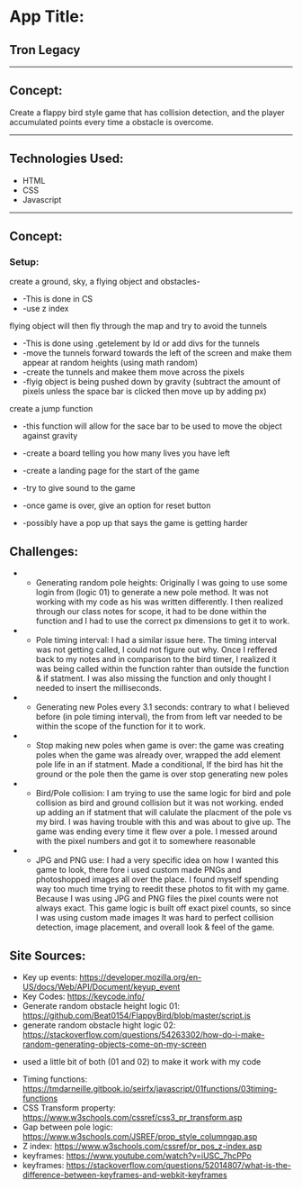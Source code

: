 # App Title:
## Tron Legacy

---
## Concept:
Create a flappy bird style game that has collision detection, and the player accumulated points every time a obstacle is overcome.

---
## Technologies Used:

* HTML
* CSS
* Javascript

---
## Concept:

### Setup:
create a ground, sky, a flying object and obstacles- 
* -This is done in CS
* -use z index

flying object will then fly through the map and try to avoid the tunnels
* -This is done using .getelement by Id or add divs for the tunnels 
* -move the tunnels  forward towards the left of the screen and make them appear at random heights (using math random)
* -create the tunnels and makee them move across the pixels 
* -flyig object is being pushed down by gravity (subtract the amount of pixels unless the space bar is clicked then move up by adding px)

create a jump function
* -this function will allow for the sace bar to be used to move the object against gravity

* -create a board telling you how many lives you have left
* -create a landing page for the start of the game
* -try to give sound to the game
* -once game is over, give an option for reset button
* -possibly have a pop up that says the game is getting harder



## Challenges: 
* - Generating random pole heights:
Originally I was going to use some login from (logic 01) to generate a new pole method. It was not working with my code as his was written differently. I then realized through our class notes for scope, it had to be done within the function and I had to use the correct px dimensions to get it to work.

* - Pole timing interval:
I had a similar issue here. The timing interval was not getting called, I could not figure out why. Once I reffered back to my notes and in comparison to the bird timer, I realized it was being called within the function rahter than outside the function & if statment. I was also missing the function and only thought I needed to insert the milliseconds.

* - Generating new Poles every 3.1 seconds:
contrary to what I believed before (in pole timing interval), the from from left var needed to be within the scope of the function for it to work. 

* - Stop making new poles when game is over:
the game was creating poles when the game was already over, wrapped the add element pole life in an if statment. Made a conditional, If the bird has hit the ground or the pole then the game is over stop generating new poles

* - Bird/Pole collision:
I am trying to use the same logic for bird and pole collision as bird and ground collision but it was not working. ended up adding an if statment that will calulate the placment of the pole vs my bird. I was having trouble with this and was about to give up. The game was ending every time it flew over a pole. I messed around with the pixel numbers  and got it to somewhere reasonable

* - JPG and PNG use:
I had a very specific idea on how I wanted this game to look, there fore i used custom made PNGs and photoshopped images all over the place. I found myself spending way too much time trying to reedit these photos to fit with my game. Because I was using JPG and PNG files the pixel counts were not always exact. This game logic is built off exact pixel counts, so since I was using custom made images It was hard to perfect collision detection, image placement, and overall look & feel of the game. 





## Site Sources:
- Key up events: https://developer.mozilla.org/en-US/docs/Web/API/Document/keyup_event
- Key Codes: https://keycode.info/
- Generate random obstacle height logic 01: 
https://github.com/Beat0154/FlappyBird/blob/master/script.js
- generate random obstacle hight logic 02:
https://stackoverflow.com/questions/54263302/how-do-i-make-random-generating-objects-come-on-my-screen

 * used a little bit of both (01 and 02) to make it work with my code

- Timing functions: https://tmdarneille.gitbook.io/seirfx/javascript/01functions/03timing-functions
- CSS Transform property: https://www.w3schools.com/cssref/css3_pr_transform.asp
- Gap between pole logic: https://www.w3schools.com/JSREF/prop_style_columngap.asp
- Z index: https://www.w3schools.com/cssref/pr_pos_z-index.asp
- keyframes: https://www.youtube.com/watch?v=iUSC_7hcPPo
- keyframes: https://stackoverflow.com/questions/52014807/what-is-the-difference-between-keyframes-and-webkit-keyframes